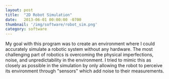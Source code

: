 ```yaml
---
layout: post
title:  "2D Robot Simulation"
date:   2013-06-01 00:00:00 -0700
thumbnail: '/img/software/robot_sim.png'
category: software
---
```

My goal with this program was to create an environment where I could accurately simulate a robotic system without any hardware. The most challenging part of robotics is overcoming the physical imperfections, noise, and unpredictability in the environment. I tried to mimic this as closely as possible in the simulation by only allowing the robot to perceive its environment through "sensors" which add noise to their measurements.